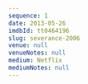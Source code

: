 ```yaml
---
sequence: 1
date: 2013-05-26
imdbId: tt0464196
slug: severance-2006
venue: null
venueNotes: null
medium: Netflix
mediumNotes: null
---
```


